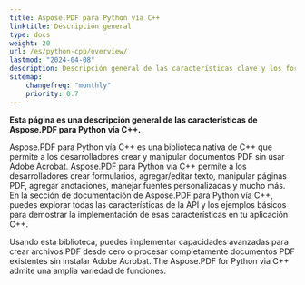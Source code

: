 ```yaml
---
title: Aspose.PDF para Python vía C++
linktitle: Descripción general
type: docs
weight: 20
url: /es/python-cpp/overview/
lastmod: "2024-04-08"
description: Descripción general de las características clave y los formatos compatibles de Aspose.PDF para Python vía C++, así como el manual de instalación y licencia de la biblioteca.
sitemap:
    changefreq: "monthly"
    priority: 0.7
---
```


**Esta página es una descripción general de las características de Aspose.PDF para Python vía C++.**

Aspose.PDF para Python vía C++ es una biblioteca nativa de C++ que permite a los desarrolladores crear y manipular documentos PDF sin usar Adobe Acrobat. Aspose.PDF para Python vía C++ permite a los desarrolladores crear formularios, agregar/editar texto, manipular páginas PDF, agregar anotaciones, manejar fuentes personalizadas y mucho más. En la sección de documentación de Aspose.PDF para Python vía C++, puedes explorar todas las características de la API y los ejemplos básicos para demostrar la implementación de esas características en tu aplicación C++.

Usando esta biblioteca, puedes implementar capacidades avanzadas para crear archivos PDF desde cero o procesar completamente documentos PDF existentes sin instalar Adobe Acrobat.
 The Aspose.PDF for Python via C++ admite una amplia variedad de funciones.